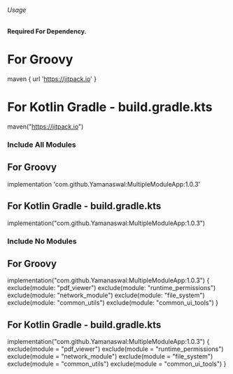 ###### Usage #######

#### Required For Dependency. #######

# For Groovy
maven { url 'https://jitpack.io' }

# For Kotlin Gradle - build.gradle.kts
maven("https://jitpack.io")

### Include All Modules

## For Groovy 
implementation 'com.github.Yamanaswal:MultipleModuleApp:1.0.3'

## For Kotlin Gradle - build.gradle.kts
implementation("com.github.Yamanaswal:MultipleModuleApp:1.0.3")

### Include No Modules

## For Groovy
implementation("com.github.Yamanaswal:MultipleModuleApp:1.0.3") {
   exclude(module: "pdf_viewer")
   exclude(module: "runtime_permissions")
   exclude(module: "network_module")
   exclude(module: "file_system")
   exclude(module: "common_utils")
   exclude(module: "common_ui_tools")
}


## For Kotlin Gradle - build.gradle.kts
implementation("com.github.Yamanaswal:MultipleModuleApp:1.0.3") {
   exclude(module = "pdf_viewer")
   exclude(module = "runtime_permissions")
   exclude(module = "network_module")
   exclude(module = "file_system")
   exclude(module = "common_utils")
   exclude(module = "common_ui_tools")
}